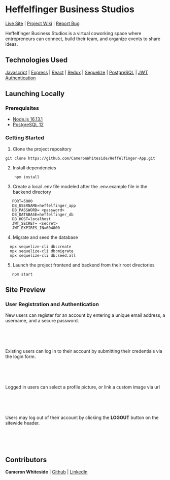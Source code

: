 # Heffelfinger Business Studios

<a href="https://recipeople.herokuapp.com/">Live Site</a>  |  <a href="https://github.com/MeiMeiYS/group-9-best-group/wiki"> Project Wiki</a> | <a href="https://github.com/MeiMeiYS/group-9-best-group/issue">Report Bug</a>

Heffelfinger Business Studios is a virtual coworking space where entrepreneurs can connect, build their team, and organize events to share ideas.

## Technologies Used
[Javascript](https://developer.mozilla.org/en-US/docs/Web/JavaScript)  | [Express](https://expressjs.com/)   |  [React](https://reactjs.org/) |  [Redux](https://redux.js.org/) | [Sequelize](sequelize.org)   |  [PostgreSQL](https://www.postgresql.org/)   |  [JWT Authentication](https://jwt.io/introduction)

## Launching Locally

### Prerequisites
 - [Node.js 16.13.1](https://nodejs.org/en/)
 - [PostgreSQL 12](https://www.postgresql.org/docs/12/index.html)

### Getting Started

1. Clone the project repository
```
git clone https://github.com/CameronWhiteside/Heffelfinger-App.git
```
2. Install dependencies
```
    npm install
```

3.  Create a local .env file modeled after the .env.example file in the backend directory
```
   PORT=5000
   DB_USERNAME=heffelfinger_app
   DB_PASSWORD= <password>
   DB_DATABASE=heffelfinger_db
   DB_HOST=localhost
   JWT_SECRET= <secret>
   JWT_EXPIRES_IN=604800

```
4. Migrate and seed the database
 ```
   npx sequelize-cli db:create
   npx sequelize-cli db:migrate
   npx sequelize-cli db:seed:all
```

5. Launch the project frontend and backend from their root directories
 ```
    npm start
 ```

## Site Preview


### User Registration and Authentication
New users can register for an account by entering a unique email address, a username, and a secure password.

<div align="center">
<br/>
<!-- <img src="https://i.ibb.co/7ybwmS4/sample123-register.gif" alt="Explore Recent Recipes" height="300" align="center"/> -->
<br/>
<br/>
</div>


Existing users can log in to their account by submitting their credentials via the login form.

<div align="center">
<br/>
<!-- <img src="https://i.ibb.co/mN1vsht/sample123-login.gif" alt="Explore Recent Recipes" height="300" align="center"/> -->
<br/>
<br/>
</div>


Logged in users can select a profile picture, or link a custom image via url

<div align="center">
<br/>
<!-- <img src="https://i.ibb.co/dc4Pv24/profile-picture-selection.gif" alt="Select Profile Image" height="450" align="center"/> -->
<br/>
<br/>
</div>

Users may log out of their account by clicking the **LOGOUT** button on the sitewide header.

<div align="center">
<br/>
<!-- <img src="https://i.ibb.co/3fCRrM2/Logout-Click.gif" alt="Logout" height="300" align="center"/> -->
<br/>
<br/>
</div>


## Contributors

**Cameron Whiteside** | <a href='https://github.com/CameronWhiteside'>Github</a> | <a href='https://www.linkedin.com/in/cameronwhiteside/'>LinkedIn</a>
